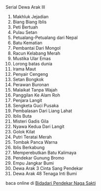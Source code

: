 Serial Dewa Arak III
01. Makhluk Jejadian
02. Biang Biang Iblis
03. Peti Bertuah
04. Pulau Setan
05. Petualang-Petualang dari Nepal
06. Batu Kematian
07. Pembantai Dari Mongol
08. Racun Kelabang Merah
09. Mustika Ular Emas
10. Lorong batas dunia
11. Irama Maut
12. Penyair Cengeng
13. Setan Bongkok
14. Perawan Buronan
15. Malaikat Tanpa Wajah
16. Panggilan Ke Alam Roh
17. Penjara Langit
18. Sengketa Guci Pusaka
19. Pembalasan Dari Liang Lahat
20. Iblis Buta
21. Misteri Gadis Gila
22. Nyawa Kedua Dari Langit
23. Golok Kilat
24. Putri Teratai Merah
25. Tombak Panca Warna
26. Iblis Berkabung
27. Memperebutkan Batu Kalimaya
28. Pendekar Gunung Bromo
29. Empu Jangkar Bumi
30. Dewa Arak 3 Cinta Sang Pendekar
31. Dewa Arak 48 Tenaga Inti Bumi

baca online di <a href='http://cerita-silat.mywapblog.com' title='Pedang Sakti Cersil Istana Pendekar Dewa Naga Raja Iblis Racun Ceritasilat '> Bidadari Pendekar Naga Sakti</a>
